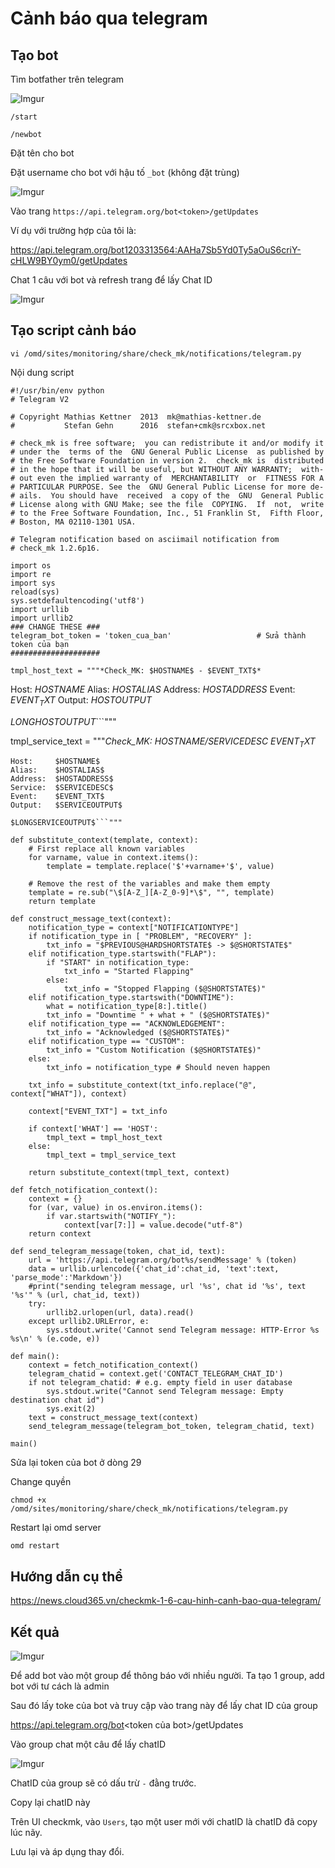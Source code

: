 # Cảnh báo qua telegram

## Tạo bot

Tìm botfather trên telegram

![Imgur](https://i.imgur.com/YBxNiz4.png)

    /start

    /newbot

Đặt tên cho bot

Đặt username cho bot với hậu tố `_bot` (không đặt trùng)

![Imgur](https://i.imgur.com/rwJ6051.png)

Vào trang `https://api.telegram.org/bot<token>/getUpdates`

Ví dụ với trường hợp của tôi là:

https://api.telegram.org/bot1203313564:AAHa7Sb5Yd0Ty5aOuS6criY-cHLW9BY0ym0/getUpdates

Chat 1 câu với bot và refresh trang để lấy Chat ID

![Imgur](https://i.imgur.com/IXKTINF.png)


## Tạo script cảnh báo 

    vi /omd/sites/monitoring/share/check_mk/notifications/telegram.py

Nội dung script

```
#!/usr/bin/env python
# Telegram V2

# Copyright Mathias Kettner  2013  mk@mathias-kettner.de
#           Stefan Gehn      2016  stefan+cmk@srcxbox.net

# check_mk is free software;  you can redistribute it and/or modify it
# under the  terms of the  GNU General Public License  as published by
# the Free Software Foundation in version 2.  check_mk is  distributed
# in the hope that it will be useful, but WITHOUT ANY WARRANTY;  with-
# out even the implied warranty of  MERCHANTABILITY  or  FITNESS FOR A
# PARTICULAR PURPOSE. See the  GNU General Public License for more de-
# ails.  You should have  received  a copy of the  GNU  General Public
# License along with GNU Make; see the file  COPYING.  If  not,  write
# to the Free Software Foundation, Inc., 51 Franklin St,  Fifth Floor,
# Boston, MA 02110-1301 USA.

# Telegram notification based on asciimail notification from
# check_mk 1.2.6p16.

import os
import re
import sys
reload(sys)
sys.setdefaultencoding('utf8')
import urllib
import urllib2
### CHANGE THESE ###
telegram_bot_token = 'token_cua_ban'                   # Sửa thành token của bạn 
####################

tmpl_host_text = """*Check_MK: $HOSTNAME$ - $EVENT_TXT$*
```
Host:     $HOSTNAME$
Alias:    $HOSTALIAS$
Address:  $HOSTADDRESS$
Event:    $EVENT_TXT$
Output:   $HOSTOUTPUT$

$LONGHOSTOUTPUT$```"""

tmpl_service_text = """*Check_MK: $HOSTNAME$/$SERVICEDESC$ $EVENT_TXT$*
```
Host:     $HOSTNAME$
Alias:    $HOSTALIAS$
Address:  $HOSTADDRESS$
Service:  $SERVICEDESC$
Event:    $EVENT_TXT$
Output:   $SERVICEOUTPUT$

$LONGSERVICEOUTPUT$```"""

def substitute_context(template, context):
    # First replace all known variables
    for varname, value in context.items():
        template = template.replace('$'+varname+'$', value)

    # Remove the rest of the variables and make them empty
    template = re.sub("\$[A-Z_][A-Z_0-9]*\$", "", template)
    return template

def construct_message_text(context):
    notification_type = context["NOTIFICATIONTYPE"]
    if notification_type in [ "PROBLEM", "RECOVERY" ]:
        txt_info = "$PREVIOUS@HARDSHORTSTATE$ -> $@SHORTSTATE$"
    elif notification_type.startswith("FLAP"):
        if "START" in notification_type:
            txt_info = "Started Flapping"
        else:
            txt_info = "Stopped Flapping ($@SHORTSTATE$)"
    elif notification_type.startswith("DOWNTIME"):
        what = notification_type[8:].title()
        txt_info = "Downtime " + what + " ($@SHORTSTATE$)"
    elif notification_type == "ACKNOWLEDGEMENT":
        txt_info = "Acknowledged ($@SHORTSTATE$)"
    elif notification_type == "CUSTOM":
        txt_info = "Custom Notification ($@SHORTSTATE$)"
    else:
        txt_info = notification_type # Should neven happen

    txt_info = substitute_context(txt_info.replace("@", context["WHAT"]), context)

    context["EVENT_TXT"] = txt_info

    if context['WHAT'] == 'HOST':
        tmpl_text = tmpl_host_text
    else:
        tmpl_text = tmpl_service_text

    return substitute_context(tmpl_text, context)

def fetch_notification_context():
    context = {}
    for (var, value) in os.environ.items():
        if var.startswith("NOTIFY_"):
            context[var[7:]] = value.decode("utf-8")
    return context

def send_telegram_message(token, chat_id, text):
    url = 'https://api.telegram.org/bot%s/sendMessage' % (token)
    data = urllib.urlencode({'chat_id':chat_id, 'text':text, 'parse_mode':'Markdown'})
    #print("sending telegram message, url '%s', chat id '%s', text '%s'" % (url, chat_id, text))
    try:
        urllib2.urlopen(url, data).read()
    except urllib2.URLError, e:
        sys.stdout.write('Cannot send Telegram message: HTTP-Error %s %s\n' % (e.code, e))

def main():
    context = fetch_notification_context()
    telegram_chatid = context.get('CONTACT_TELEGRAM_CHAT_ID')
    if not telegram_chatid: # e.g. empty field in user database
        sys.stdout.write("Cannot send Telegram message: Empty destination chat id")
        sys.exit(2)
    text = construct_message_text(context)
    send_telegram_message(telegram_bot_token, telegram_chatid, text)

main()
```

Sửa lại token của bot ở dòng 29

Change quyền

    chmod +x /omd/sites/monitoring/share/check_mk/notifications/telegram.py

Restart lại omd server

    omd restart

## Hướng dẫn cụ thể

https://news.cloud365.vn/checkmk-1-6-cau-hinh-canh-bao-qua-telegram/

## Kết quả

![Imgur](https://i.imgur.com/zDeLhap.png)

Để add bot vào một group để thông báo với nhiều người. Ta tạo 1 group, add bot với tư cách là admin

Sau đó lấy toke của bot và truy cập vào trang này để lấy chat ID của group

https://api.telegram.org/bot<token của bot>/getUpdates

Vào group chat một câu để lấy chatID

![Imgur](https://i.imgur.com/5qInzgv.png)

ChatID của group sẽ có dấu trừ `-` đằng trước.

Copy lại chatID này

Trên UI checkmk, vào `Users`, tạo một user mới với chatID là chatID đã copy lúc nãy.

Lưu lại và áp dụng thay đổi.
